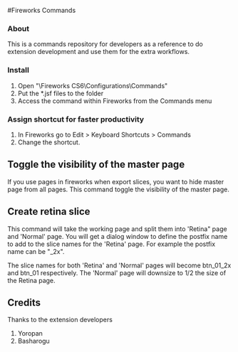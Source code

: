 #Fireworks Commands

### About  
This is a commands repository for developers as a reference to do extension development and use them for the extra workflows.

### Install  
  1. Open "\Fireworks CS6\Configurations\Commands"
  2. Put the *.jsf files to the folder
  3. Access the command within Fireworks from the Commands menu


### Assign shortcut for faster productivity
  1. In Fireworks go to Edit > Keyboard Shortcuts > Commands 
  2. Change the shortcut. 

## Toggle the visibility of the master page
If you use pages in fireworks when export slices, you want to hide master page from all pages.
This command toggle the visibility of the master page.  


## Create retina slice
This command will take the working page and split them into 'Retina" page and 'Normal' page.
You will get a dialog window to define the postfix name to add to the slice names for the 'Retina' page. For example the postfix name can be "_2x".  

The slice names for both 'Retina' and 'Normal' pages will become btn_01_2x and btn_01 respectively. The 'Normal' page will downsize to 1/2 the size of the Retina page.


## Credits
Thanks to the extension developers  
  1. Yoropan
  2. Basharogu
